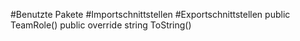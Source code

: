 #Benutzte Pakete
#Importschnittstellen
#Exportschnittstellen
public TeamRole()
public override string ToString()
